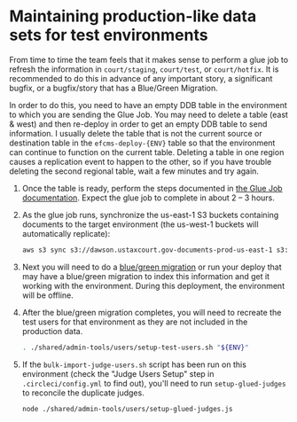 # Maintaining production-like data sets for test environments

From time to time the team feels that it makes sense to perform a glue job to refresh the information in `court/staging`, `court/test`, or `court/hotfix`. It is recommended to do this in advance of any important story, a significant bugfix, or a bugfix/story that has a Blue/Green Migration.

In order to do this, you need to have an empty DDB table in the environment to which you are sending the Glue Job. You may need to delete a table (east & west) and then re-deploy in order to get an empty DDB table to send information. I usually delete the table that is not the current source or destination table in the `efcms-deploy-{ENV}` table so that the environment can continue to function on the current table. Deleting a table in one region causes a replication event to happen to the other, so if you have trouble deleting the second regional table, wait a few minutes and try again.

1. Once the table is ready, perform the steps documented in [the Glue Job documentation](../../shared/admin-tools/glue/GLUE_JOBS.md). Expect the glue job to complete in about 2 – 3 hours.
2. As the glue job runs, synchronize the us-east-1 S3 buckets containing documents to the target environment (the us-west-1 buckets will automatically replicate):

    ```bash
    aws s3 sync s3://dawson.ustaxcourt.gov-documents-prod-us-east-1 s3://test.ef-cms.ustaxcourt.gov-documents-test-us-east-1
    ```

3. Next you will need to do a [blue/green migration](../blue-green-migration.md) or run your deploy that may have a blue/green migration to index this information and get it working with the environment. During this deployment, the environment will be offline.
4. After the blue/green migration completes, you will need to recreate the test users for that environment as they are not included in the production data.

    ```bash
    . ./shared/admin-tools/users/setup-test-users.sh "${ENV}"
    ```

5. If the `bulk-import-judge-users.sh` script has been run on this environment (check the "Judge Users Setup" step in `.circleci/config.yml` to find out), you'll need to run `setup-glued-judges` to reconcile the duplicate judges. 

    ```bash
    node ./shared/admin-tools/users/setup-glued-judges.js
    ```
